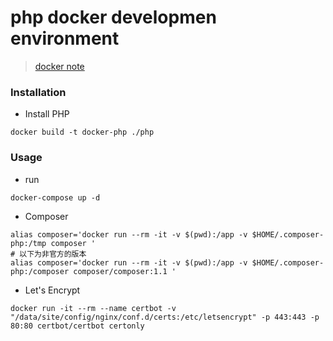# php docker developmen environment

> [docker note](https://gist.github.com/sh7ning/6ade02eeb0cd719f90ae09499c8263e7)

### Installation

* Install PHP

```
docker build -t docker-php ./php
```

###  Usage

* run

```
docker-compose up -d
```

* Composer

```
alias composer='docker run --rm -it -v $(pwd):/app -v $HOME/.composer-php:/tmp composer '
# 以下为非官方的版本
alias composer='docker run --rm -it -v $(pwd):/app -v $HOME/.composer-php:/composer composer/composer:1.1 '
```

* Let's Encrypt

```
docker run -it --rm --name certbot -v "/data/site/config/nginx/conf.d/certs:/etc/letsencrypt" -p 443:443 -p 80:80 certbot/certbot certonly
```
